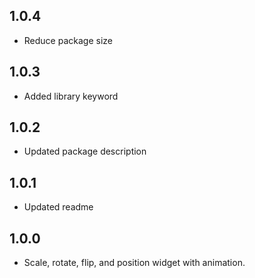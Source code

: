 ## 1.0.4

* Reduce package size

## 1.0.3

* Added library keyword

## 1.0.2

* Updated package description

## 1.0.1

* Updated readme

## 1.0.0

* Scale, rotate, flip, and position widget with animation.
